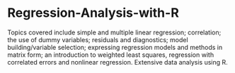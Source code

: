 # Regression-Analysis-with-R
Topics covered include simple and multiple linear regression; correlation; the use of dummy variables; residuals and diagnostics; model building/variable selection; expressing regression models and methods in matrix form; an introduction to weighted least squares, regression with correlated errors and nonlinear regression. Extensive data analysis using R.

